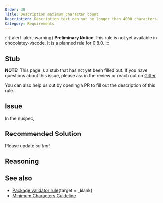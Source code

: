 ```yaml
---
Order: 30
Title: Description maximum character count
Description: Description text can not be longer than 4000 characters.
Category: Requirements
---
```


:::{.alert .alert-warning}
**Preliminary Notice**
This rule is not yet available in chocolatey-vscode.
It is a planned rule for 0.8.0.
:::

## Stub

**NOTE:** This page is a stub that has not yet been filled out. If you have questions about this issue,
please ask in the review or reach out on [Gitter](https://gitter.im/chocolatey/chocolatey.org)

You can also help us out by opening a PR to fill out the description of this rule.

## Issue

In the nuspec,

## Recommended Solution

Please update _so that_

## Reasoning

## See also

- [Package validator rule](https://github.com/chocolatey/package-validator/wiki/DescriptionCharacterCountMaximum){target = _blank}
- [Minimum Characters Guideline](choco1001)
